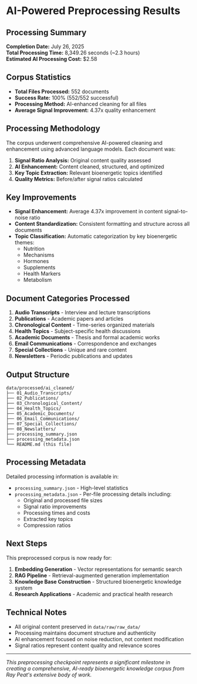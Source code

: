 # AI-Powered Preprocessing Results

## Processing Summary
**Completion Date:** July 26, 2025  
**Total Processing Time:** 8,349.26 seconds (~2.3 hours)  
**Estimated AI Processing Cost:** $2.58  

## Corpus Statistics
- **Total Files Processed:** 552 documents
- **Success Rate:** 100% (552/552 successful)
- **Processing Method:** AI-enhanced cleaning for all files
- **Average Signal Improvement:** 4.37x quality enhancement

## Processing Methodology
The corpus underwent comprehensive AI-powered cleaning and enhancement using advanced language models. Each document was:

1. **Signal Ratio Analysis:** Original content quality assessed
2. **AI Enhancement:** Content cleaned, structured, and optimized 
3. **Key Topic Extraction:** Relevant bioenergetic topics identified
4. **Quality Metrics:** Before/after signal ratios calculated

## Key Improvements
- **Signal Enhancement:** Average 4.37x improvement in content signal-to-noise ratio
- **Content Standardization:** Consistent formatting and structure across all documents
- **Topic Classification:** Automatic categorization by key bioenergetic themes:
  - Nutrition
  - Mechanisms
  - Hormones  
  - Supplements
  - Health Markers
  - Metabolism

## Document Categories Processed
1. **Audio Transcripts** - Interview and lecture transcriptions
2. **Publications** - Academic papers and articles
3. **Chronological Content** - Time-series organized materials
4. **Health Topics** - Subject-specific health discussions
5. **Academic Documents** - Thesis and formal academic works
6. **Email Communications** - Correspondence and exchanges
7. **Special Collections** - Unique and rare content
8. **Newsletters** - Periodic publications and updates

## Output Structure
```
data/processed/ai_cleaned/
├── 01_Audio_Transcripts/
├── 02_Publications/
├── 03_Chronological_Content/
├── 04_Health_Topics/
├── 05_Academic_Documents/
├── 06_Email_Communications/
├── 07_Special_Collections/
├── 08_Newslatters/
├── processing_summary.json
├── processing_metadata.json
└── README.md (this file)
```

## Processing Metadata
Detailed processing information is available in:
- `processing_summary.json` - High-level statistics
- `processing_metadata.json` - Per-file processing details including:
  - Original and processed file sizes
  - Signal ratio improvements
  - Processing times and costs
  - Extracted key topics
  - Compression ratios

## Next Steps
This preprocessed corpus is now ready for:
1. **Embedding Generation** - Vector representations for semantic search
2. **RAG Pipeline** - Retrieval-augmented generation implementation
3. **Knowledge Base Construction** - Structured bioenergetic knowledge system
4. **Research Applications** - Academic and practical health research

## Technical Notes
- All original content preserved in `data/raw/raw_data/`
- Processing maintains document structure and authenticity
- AI enhancement focused on noise reduction, not content modification
- Signal ratios represent content quality and relevance scores

---
*This preprocessing checkpoint represents a significant milestone in creating a comprehensive, AI-ready bioenergetic knowledge corpus from Ray Peat's extensive body of work.* 